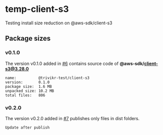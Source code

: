 # temp-client-s3

Testing install size reduction on @aws-sdk/client-s3

## Package sizes

### v0.1.0

The version v0.1.0 added in [#6](https://github.com/trivikr/temp-client-s3/pull/6)
contains source code of **@aws-sdk/client-s3@3.28.0**

```console
name:          @trivikr-test/client-s3
version:       0.1.0
package size:  1.6 MB
unpacked size: 10.2 MB
total files:   806
```

### v0.2.0

The version v0.2.0 added in [#7](https://github.com/trivikr/temp-client-s3/pull/7)
publishes only files in dist folders.

```console
Update after publish
```
